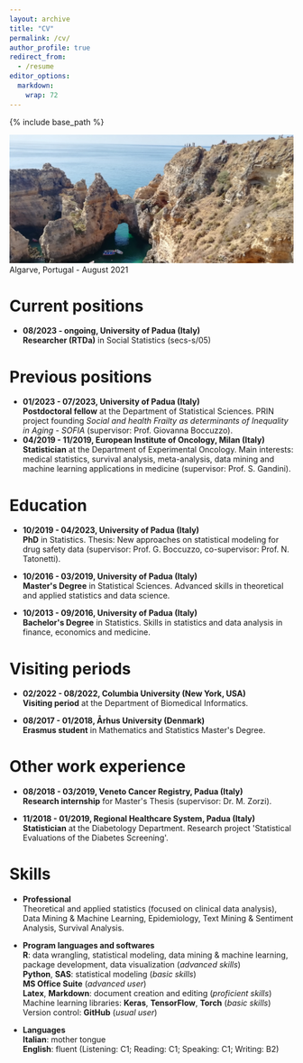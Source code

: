 ```yaml
---
layout: archive
title: "CV"
permalink: /cv/
author_profile: true
redirect_from:
  - /resume
editor_options: 
  markdown: 
    wrap: 72
---
```


{% include base_path %}

<img src="/images/algarve.jpg"/> Algarve, Portugal - August 2021

# Current positions

-   **08/2023 - ongoing, University of Padua (Italy)**\
    **Researcher (RTDa)** in Social Statistics (secs-s/05)

# Previous positions

-   **01/2023 - 07/2023, University of Padua (Italy)**\
    **Postdoctoral fellow** at the Department of Statistical Sciences.
    PRIN project founding *Social and health Frailty as determinants of
    Inequality in Aging - SOFIA* (supervisor: Prof. Giovanna Boccuzzo).
-   **04/2019 - 11/2019, European Institute of Oncology, Milan
    (Italy)**\
    **Statistician** at the Department of Experimental Oncology. Main
    interests: medical statistics, survival analysis, meta-analysis,
    data mining and machine learning applications in medicine
    (supervisor: Prof. S. Gandini).

# Education

-   **10/2019 - 04/2023, University of Padua (Italy)\
    PhD** in Statistics. Thesis: New approaches on statistical modeling
    for drug safety data (supervisor: Prof. G. Boccuzzo, co-supervisor:
    Prof. N. Tatonetti).

-   **10/2016 - 03/2019, University of Padua (Italy)\
    Master's Degree** in Statistical Sciences. Advanced skills in
    theoretical and applied statistics and data science.

-   **10/2013 - 09/2016, University of Padua (Italy)\
    Bachelor's Degree** in Statistics. Skills in statistics and data
    analysis in finance, economics and medicine.

# Visiting periods

-   **02/2022 - 08/2022, Columbia University (New York, USA)\
    Visiting period** at the Department of Biomedical Informatics.

-   **08/2017 - 01/2018, Århus University (Denmark)\
    Erasmus student** in Mathematics and Statistics Master's Degree.

# Other work experience

-   **08/2018 - 03/2019, Veneto Cancer Registry, Padua (Italy)**\
    **Research internship** for Master's Thesis (supervisor: Dr. M.
    Zorzi).

-   **11/2018 - 01/2019, Regional Healthcare System, Padua (Italy)**\
    **Statistician** at the Diabetology Department. Research project
    'Statistical Evaluations of the Diabetes Screening'.

# Skills

-   **Professional**\
    Theoretical and applied statistics (focused on clinical data
    analysis), Data Mining & Machine Learning, Epidemiology, Text Mining
    & Sentiment Analysis, Survival Analysis.

-   **Program languages and softwares**\
    **R**: data wrangling, statistical modeling, data mining & machine
    learning, package development, data visualization (*advanced
    skills*)\
    **Python**, **SAS**: statistical modeling (*basic skills*)\
    **MS Office Suite** (*advanced user*)\
    **Latex**, **Markdown**: document creation and editing (*proficient
    skills*)\
    Machine learning libraries: **Keras**, **TensorFlow**, **Torch**
    (*basic skills*)\
    Version control: **GitHub** (*usual user*)

-   **Languages\
    Italian**: mother tongue\
    **English**: fluent (Listening: C1; Reading: C1; Speaking: C1;
    Writing: B2)
